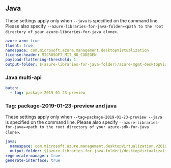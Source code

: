 ## Java

These settings apply only when `--java` is specified on the command line.
Please also specify `--azure-libraries-for-java-folder=<path to the root directory of your azure-libraries-for-java clone>`.

``` yaml $(java)
azure-arm: true
fluent: true
namespace: com.microsoft.azure.management.desktopVirtualization
license-header: MICROSOFT_MIT_NO_CODEGEN
payload-flattening-threshold: 1
output-folder: $(azure-libraries-for-java-folder)/azure-mgmt-desktopVirtualization
```

### Java multi-api

``` yaml $(java) && $(multiapi)
batch:
  - tag: package-2019-01-23-preview
```

### Tag: package-2019-01-23-preview and java

These settings apply only when `--tag=package-2019-01-23-preview --java` is specified on the command line.
Please also specify `--azure-libraries-for-java=<path to the root directory of your azure-sdk-for-java clone>`.

``` yaml $(tag) == 'package-2019-01-23-preview' && $(java) && $(multiapi)
java:
  namespace: com.microsoft.azure.management.desktopVirtualization.v2019_01_23_preview
  output-folder: $(azure-libraries-for-java-folder)/desktopVirtualization/resource-manager/v2019_01_23_preview
regenerate-manager: true
generate-interface: true
```